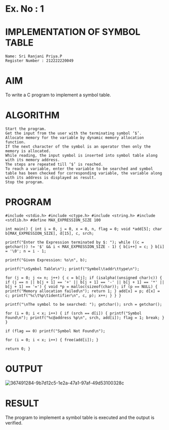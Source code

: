# Ex. No : 1
# IMPLEMENTATION OF SYMBOL TABLE
```
Name: Sri Ranjani Priya.P
Register Number : 212222220049
```
# AIM
To write a C program to implement a symbol table.

# ALGORITHM

    Start the program.
    Get the input from the user with the terminating symbol ‘$’.
    Allocate memory for the variable by dynamic memory allocation function.
    If the next character of the symbol is an operator then only the memory is allocated.
    While reading, the input symbol is inserted into symbol table along with its memory address.
    The steps are repeated till ‘$’ is reached.
    To reach a variable, enter the variable to be searched and symbol table has been checked for corresponding variable, the variable along with its address is displayed as result.
    Stop the program.

# PROGRAM
```
#include <stdio.h> #include <ctype.h> #include <string.h> #include <stdlib.h> #define MAX_EXPRESSION_SIZE 100

int main() { int i = 0, j = 0, x = 0, n, flag = 0; void *add[5]; char b[MAX_EXPRESSION_SIZE], d[15], c, srch;

printf("Enter the Expression terminated by $: "); while ((c = getchar()) != '$' && i < MAX_EXPRESSION_SIZE - 1) { b[i++] = c; } b[i] = '\0'; n = i - 1;

printf("Given Expression: %s\n", b);

printf("\nSymbol Table\n"); printf("Symbol\taddr\ttype\n");

for (j = 0; j <= n; j++) { c = b[j]; if (isalpha((unsigned char)c)) { if (j == n || b[j + 1] == '+' || b[j + 1] == '-' || b[j + 1] == '*' || b[j + 1] == '=') { void *p = malloc(sizeof(char)); if (p == NULL) { printf("Memory allocation failed\n"); return 1; } add[x] = p; d[x] = c; printf("%c\t%p\tidentifier\n", c, p); x++; } } }

printf("\nThe symbol to be searched: "); getchar(); srch = getchar();

for (i = 0; i < x; i++) { if (srch == d[i]) { printf("Symbol Found\n"); printf("%c@address %p\n", srch, add[i]); flag = 1; break; } }

if (flag == 0) printf("Symbol Not Found\n");

for (i = 0; i < x; i++) { free(add[i]); }

return 0; }
```

# OUTPUT
![367491284-9b7d12c5-1e2a-47a1-97af-49d53100328c](https://github.com/user-attachments/assets/4c4c293c-95e3-4af7-a023-4a70caf882aa)


# RESULT
The program to implement a symbol table is executed and the output is verified.
